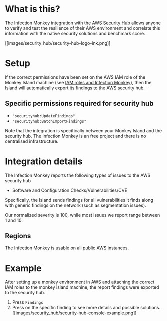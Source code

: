 # What is this? 
The Infection Monkey integration with the [AWS Security Hub](https://aws.amazon.com/security-hub/) allows anyone to verify and test the resilience of their AWS environment and correlate this information with the native security solutions and benchmark score.

[[images/security_hub/security-hub-logo-ink.png]]

# Setup
If the correct permissions have been set on the AWS IAM role of the Monkey Island machine (see [IAM roles and Infection Monkey](https://github.com/guardicore/monkey/wiki/Monkey-Island:-Running-the-monkey-on-AWS-EC2-instances)), then the Island will automatically export its findings to the AWS security hub. 

## Specific permissions required for security hub
* `"securityhub:UpdateFindings"`
* `"securityhub:BatchImportFindings"`

Note that the integration is specifically between your Monkey Island and the security hub. The Infection Monkey is an free project and there is no centralised infrastructure.

# Integration details
The Infection Monkey reports the following types of issues to the AWS security hub
* Software and Configuration Checks/Vulnerabilities/CVE

Specifically, the Island sends findings for all vulnerabilities it finds along with generic findings on the network (such as segmentation issues).

Our normalized severity is 100, while most issues we report range between 1 and 10.

## Regions
The Infection Monkey is usable on all public AWS instances.

# Example
After setting up a monkey environment in AWS and attaching the correct IAM roles to the monkey island machine, the report findings were exported to the security hub.

1. Press `Findings`
2. Press on the specific finding to see more details and possible solutions. 
[[images/security_hub/security-hub-console-example.png]]
